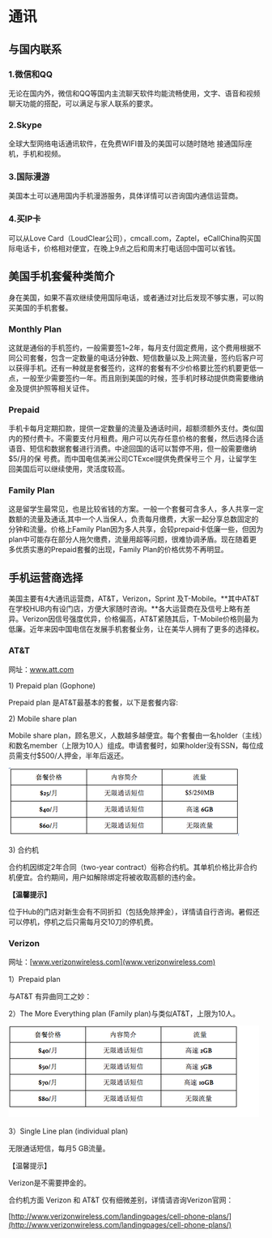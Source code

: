 # 通讯

## 与国内联系

### 1.微信和QQ

无论在国内外，微信和QQ等国内主流聊天软件均能流畅使用，文字、语音和视频聊天功能的搭配，可以满足与家人联系的要求。

### 2.Skype

全球大型网络电话通讯软件，在免费WIFI普及的美国可以随时随地 接通国际座机，手机和视频。

### 3.国际漫游

美国本土可以通用国内手机漫游服务，具体详情可以咨询国内通信运营商。

### 4.买IP卡

可以从Love Card（LoudClear公司），cmcall.com，Zaptel，eCallChina购买国际电话卡，价格相对便宜，在晚上9点之后和周末打电话回中国可以省钱。

## 美国手机套餐种类简介

身在美国，如果不喜欢继续使用国际电话，或者通过对比后发现不够实惠，可以购买美国的手机套餐。

### Monthly Plan

这就是通俗的手机签约，一般需要签1~2年，每月支付固定费用，这个费用根据不同公司套餐，包含一定数量的电话分钟数、短信数量以及上网流量，签约后客户可以获得手机。还有一种就是套餐签约，这样的套餐有不少价格要比签约机要更低一点，一般至少需要签约一年。而且刚到美国的时候，签手机时移动提供商需要缴纳金及提供护照等相关证件。

### Prepaid

手机卡每月定期扣款，提供一定数量的流量及通话时间，超额须额外支付。类似国内的预付费卡。不需要支付月租费。用户可以先存任意价格的套餐，然后选择合适语音、短信和数据套餐进行消费。中途回国的话可以暂停不用，但一般需要缴纳$5/月的保 号费。而中国电信美洲公司CTExcel提供免费保号三个 月，让留学生回美国后可以继续使用，灵活度较高。

### Family Plan

这是留学生最常见，也是比较省钱的方案。一般一个套餐可含多人，多人共享一定数额的流量及通话,其中一个人当保人，负责每月缴费，大家一起分享总数固定的分钟和流量。价格上Family Plan因为多人共享，会较prepaid卡低廉一些，但因为plan中可能存在部分人拖欠缴费，流量用超等问题，很难协调矛盾。现在随着更多优质实惠的Prepaid套餐的出现，Family Plan的价格优势不再明显。

## 手机运营商选择

美国主要有4大通讯运营商，AT&T，Verizon，Sprint 及T-Mobile。**其中AT&T在学校HUB内有设门店，方便大家随时咨询。**各大运营商在及信号上略有差异。Verizon因信号强度优异，价格偏高，AT&T紧随其后，T-Mobile价格则最为低廉。近年来因中国电信在发展手机套餐业务，让在美华人拥有了更多的选择权。

### AT&T

网址：www.att.com

1\) Prepaid plan \(Gophone\)

Prepaid plan 是AT&T最基本的套餐，以下是套餐内容:

2\) Mobile share plan

Mobile share plan，顾名思义，人数越多越便宜。每个套餐由一名holder（主线）和数名member（上限为10人）组成。申请套餐时，如果holder没有SSN，每位成员需支付$500/人押金，半年后返还。



![Mobile share plan](../.gitbook/assets/image%20%2848%29.png)

3\) 合约机

合约机因绑定2年合同（two-year contract）俗称合约机。其单机价格比非合约机便宜。合约期间，用户如解除绑定将被收取高额的违约金。

**【温馨提示】**

位于Hub的门店对新生会有不同折扣（包括免除押金），详情请自行咨询。暑假还可以停机，停机之后只需每月交10刀的停机费。

### Verizon

网址：[www.verizonwireless.com](www.verizonwireless.com)

1）Prepaid plan

与AT&T 有异曲同工之妙：

2）The More Everything plan \(Family plan\)与类似AT&T，上限为10人。



![The More Everything plan \(Family plan\)](../.gitbook/assets/image%20%2827%29.png)

3）Single Line plan \(individual plan\)

无限通话短信，每月5 GB流量。

【温馨提示】

Verizon是不需要押金的。

合约机方面 Verizon 和 AT&T 仅有细微差别，详情请咨询Verizon官网：

[http://www.verizonwireless.com/landingpages/cell-phone-plans/](http://www.verizonwireless.com/landingpages/cell-phone-plans/)

